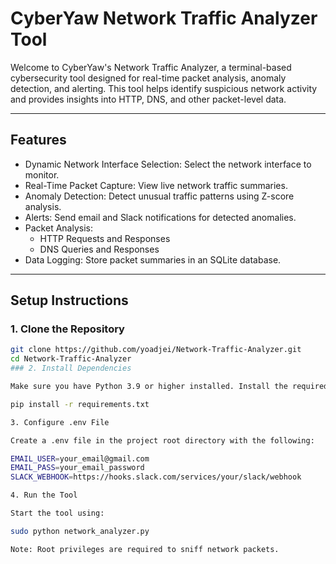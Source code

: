 # CyberYaw Network Traffic Analyzer Tool

Welcome to CyberYaw's Network Traffic Analyzer, a terminal-based cybersecurity tool designed for real-time packet analysis, anomaly detection, and alerting. This tool helps identify suspicious network activity and provides insights into HTTP, DNS, and other packet-level data.

---

## Features
- Dynamic Network Interface Selection: Select the network interface to monitor.
- Real-Time Packet Capture: View live network traffic summaries.
- Anomaly Detection: Detect unusual traffic patterns using Z-score analysis.
- Alerts: Send email and Slack notifications for detected anomalies.
- Packet Analysis:
  - HTTP Requests and Responses
  - DNS Queries and Responses
- Data Logging: Store packet summaries in an SQLite database.

---

## Setup Instructions

### 1. Clone the Repository
```bash
git clone https://github.com/yoadjei/Network-Traffic-Analyzer.git
cd Network-Traffic-Analyzer
### 2. Install Dependencies

Make sure you have Python 3.9 or higher installed. Install the required packages:

pip install -r requirements.txt

3. Configure .env File

Create a .env file in the project root directory with the following:

EMAIL_USER=your_email@gmail.com
EMAIL_PASS=your_email_password
SLACK_WEBHOOK=https://hooks.slack.com/services/your/slack/webhook

4. Run the Tool

Start the tool using:

sudo python network_analyzer.py

Note: Root privileges are required to sniff network packets.
